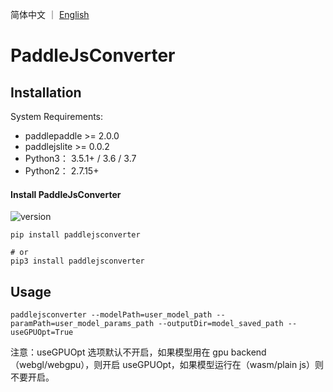 简体中文 ｜ [English](README.md)
# PaddleJsConverter

## Installation

System Requirements:

* paddlepaddle >= 2.0.0
* paddlejslite >= 0.0.2
* Python3： 3.5.1+ / 3.6 / 3.7
* Python2： 2.7.15+

#### Install PaddleJsConverter

<img src="https://img.shields.io/pypi/v/paddlejsconverter" alt="version">

```shell
pip install paddlejsconverter

# or
pip3 install paddlejsconverter
```


## Usage

```shell
paddlejsconverter --modelPath=user_model_path --paramPath=user_model_params_path --outputDir=model_saved_path --useGPUOpt=True
```
注意：useGPUOpt 选项默认不开启，如果模型用在 gpu backend（webgl/webgpu），则开启 useGPUOpt，如果模型运行在（wasm/plain js）则不要开启。